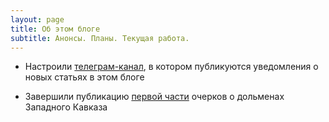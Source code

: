 ```yaml
---
layout: page
title: Об этом блоге
subtitle: Анонсы. Планы. Текущая работа.
---
```

- Настроили [телеграм-канал][a85077ec], в котором публикуются уведомления о новых статьях в этом блоге  
- Завершили публикацию [первой части][fc339afa] очерков о дольменах Западного Кавказа

  [a85077ec]: https://viktor-dnk.github.io/telegram "Информационный канал в поддержку этого блога"
  [fc339afa]: https://viktor-dnk.github.io/index-dolmens/ "Оглавление к циклу очерков о дольменах Западного Кавказа"
